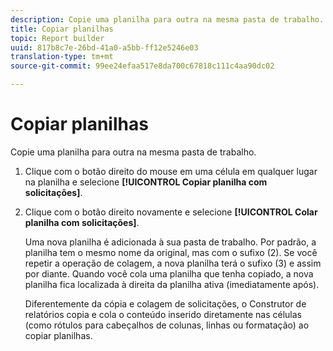 ```yaml
---
description: Copie uma planilha para outra na mesma pasta de trabalho.
title: Copiar planilhas
topic: Report builder
uuid: 817b8c7e-26bd-41a0-a5bb-ff12e5246e03
translation-type: tm+mt
source-git-commit: 99ee24efaa517e8da700c67818c111c4aa90dc02

---
```



# Copiar planilhas

Copie uma planilha para outra na mesma pasta de trabalho.

1. Clique com o botão direito do mouse em uma célula em qualquer lugar na planilha e selecione **[!UICONTROL Copiar planilha com solicitações]**.
1. Clique com o botão direito novamente e selecione **[!UICONTROL Colar planilha com solicitações]**.

   Uma nova planilha é adicionada à sua pasta de trabalho. Por padrão, a planilha tem o mesmo nome da original, mas com o sufixo (2). Se você repetir a operação de colagem, a nova planilha terá o sufixo (3) e assim por diante. Quando você cola uma planilha que tenha copiado, a nova planilha fica localizada à direita da planilha ativa (imediatamente após).

   Diferentemente da cópia e colagem de solicitações, o Construtor de relatórios copia e cola o conteúdo inserido diretamente nas células (como rótulos para cabeçalhos de colunas, linhas ou formatação) ao copiar planilhas.
